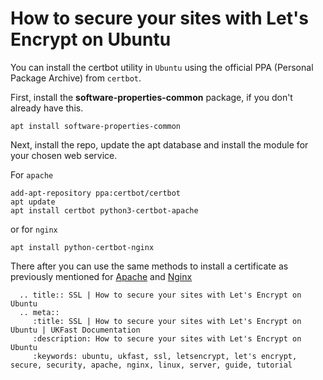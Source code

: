 # How to secure your sites with Let's Encrypt on Ubuntu

You can install the certbot utility in `Ubuntu` using the official PPA (Personal Package Archive) from `certbot`.

First, install the **software-properties-common** package, if you don't already have this.

```
apt install software-properties-common
```

Next, install the repo, update the apt database and install the module for your chosen web service. 

For `apache`

```
add-apt-repository ppa:certbot/certbot
apt update
apt install certbot python3-certbot-apache
```
or for `nginx`
```
apt install python-certbot-nginx
```

There after you can use the same methods to install a certificate as previously mentioned for [Apache](/domains/ssl/letsencrypt/letsencrypt_centos_apache.html#installation) and [Nginx](/domains/ssl/letsencrypt/letsencrypt_centos_nginx.html#installation)


```eval_rst
  .. title:: SSL | How to secure your sites with Let's Encrypt on Ubuntu
  .. meta::
     :title: SSL | How to secure your sites with Let's Encrypt on Ubuntu | UKFast Documentation
     :description: How to secure your sites with Let's Encrypt on Ubuntu
     :keywords: ubuntu, ukfast, ssl, letsencrypt, let's encrypt, secure, security, apache, nginx, linux, server, guide, tutorial
```
